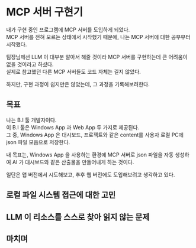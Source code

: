 ﻿# MCP 서버 구현기

내가 구현 중인 프로그램에 MCP 서버를 도입하게 되었다.  
MCP 서버를 전혀 모르는 상태에서 시작했기 때문에, 나는 MCP 서버에 대한 공부부터 시작했다.

팀장님께선 LLM 이 대부분 알아서 해줄 것이라 MCP 서버를 구현하는데 큰 어려움이 없을 것이라고 하셨다.  
실제로 참고했던 다른 MCP 서버들도 코드 자체는 길지 않았다.

하지만, 구현 과정이 쉽지만은 않았는데, 그 과정을 기록해보려한다.

## 목표

나는 B.I 툴 개발자이다.  
이 B.I 툴은 Windows App 과 Web App 두 가지로 제공된다.  
그 중, Windows App 은 대시보드, 프로젝트와 같은 content를 사용자 로컬 PC에 json 파일 모음으로 저장한다.

내 목표는, Windows App 을 사용하는 환경에 MCP 서버로 json 파일을 자동 생성하여 AI 가 대시보드와 같은 산출물을 만들어내게 하는 것이다.

일단은 앱 버전에서 시도해보고, 추후 웹 버전에도 도입해보려고 생각하고 있다.

## 로컬 파일 시스템 접근에 대한 고민

## LLM 이 리소스를 스스로 찾아 읽지 않는 문제

## 마치며
